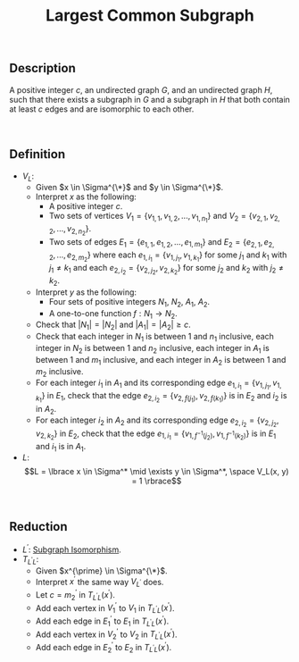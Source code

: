 # $$\text{Largest Common Subgraph}$$

<br>

## Description

A positive integer $c$, an undirected graph $G$, and an undirected graph $H$, such that there exists a subgraph in $G$ and a subgraph in $H$ that both contain at least $c$ edges and are isomorphic to each other.

<br>

## Definition

- $V_L$:
  - Given $x \in \Sigma^{\*}$ and $y \in \Sigma^{\*}$.
  - Interpret $x$ as the following:
    - A positive integer $c$.
    - Two sets of vertices $V_1 = \lbrace v_{1,1}, v_{1,2}, ..., v_{1,n_1} \rbrace$ and $V_2 = \lbrace v_{2,1}, v_{2,2}, ..., v_{2,n_2} \rbrace$.
    - Two sets of edges $E_1 = \lbrace e_{1,1}, e_{1,2}, ..., e_{1,m_1} \rbrace$ and $E_2 = \lbrace e_{2,1}, e_{2,2}, ..., e_{2,m_2} \rbrace$ where each $e_{1,i_1} = \lbrace v_{1,j_1}, v_{1,k_1} \rbrace$ for some $j_1$ and $k_1$ with $j_1 \neq k_1$ and each $e_{2,i_2} = \lbrace v_{2,j_2}, v_{2,k_2} \rbrace$ for some $j_2$ and $k_2$ with $j_2 \neq k_2$.
  - Interpret $y$ as the following:
    - Four sets of positive integers $N_1$, $N_2$, $A_1$, $A_2$.
    - A one-to-one function $f: N_1 \to N_2$.
  - Check that $\vert{N_1}\vert = \vert{N_2}\vert$ and $\vert{A_1}\vert = \vert{A_2}\vert \geq c$.
  - Check that each integer in $N_1$ is between $1$ and $n_1$ inclusive, each integer in $N_2$ is between $1$ and $n_2$ inclusive, each integer in $A_1$ is between $1$ and $m_1$ inclusive, and each integer in $A_2$ is between $1$ and $m_2$ inclusive.
  - For each integer $i_1$ in $A_1$ and its corresponding edge $e_{1,i_1} = \lbrace v_{1,j_1}, v_{1,k_1} \rbrace$ in $E_1$, check that the edge $e_{2,i_2} = \lbrace v_{2,f(j_1)}, v_{2,f(k_1)} \rbrace$ is in $E_2$ and $i_2$ is in $A_2$.
  - For each integer $i_2$ in $A_2$ and its corresponding edge $e_{2,i_2} = \lbrace v_{2,j_2}, v_{2,k_2} \rbrace$ in $E_2$, check that the edge $e_{1,i_1} = \lbrace v_{1,f^{-1}(j_2)}, v_{1,f^{-1}(k_2)} \rbrace$ is in $E_1$ and $i_1$ is in $A_1$.
- $L$: $$L = \lbrace x \in \Sigma^* \mid \exists y \in \Sigma^*, \space V_L(x, y) = 1 \rbrace$$

<br>

## Reduction

- $L^{\prime}$: [Subgraph Isomorphism](Subgraph-Isomorphism.md).
- $T_{L^{\prime}L}$:
  - Given $x^{\prime} \in \Sigma^{\*}$.
  - Interpret $x^{\prime}$ the same way $V_{L^{\prime}}$ does.
  - Let $c = m_2^{\prime}$ in $T_{L^{\prime}L}(x^{\prime})$.
  - Add each vertex in $V_1^{\prime}$ to $V_1$ in $T_{L^{\prime}L}(x^{\prime})$.
  - Add each edge in $E_1^{\prime}$ to $E_1$ in $T_{L^{\prime}L}(x^{\prime})$.
  - Add each vertex in $V_2^{\prime}$ to $V_2$ in $T_{L^{\prime}L}(x^{\prime})$.
  - Add each edge in $E_2^{\prime}$ to $E_2$ in $T_{L^{\prime}L}(x^{\prime})$.
